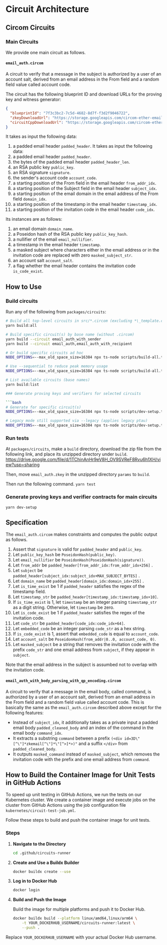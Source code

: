 # Circuit Architecture

## Circom Circuits

### Main Circuits

We provide one main circuit as follows.

#### `email_auth.circom`

A circuit to verify that a message in the subject is authorized by a user of an account salt, derived from an email address in the From field and a random field value called account code.

The circuit has the following blueprint ID and download URLs for the proving key and witness generator:

```json
{
  "blueprintId": "7f3c3bc2-7c5d-4682-8d7f-f3d2f9046722",
  "zkeyDownloadUrl": "https://storage.googleapis.com/circom-ether-email-auth/v2.0.2-dev/circuit_zkey.zip",
  "circuitCppDownloadUrl": "https://storage.googleapis.com/circom-ether-email-auth/v2.0.2-dev/circuit.zip"
}
```

It takes as input the following data:

1. a padded email header `padded_header`.
   It takes as input the following data:
1. a padded email header `padded_header`.
1. the bytes of the padded email header `padded_header_len`.
1. an RSA public key `public_key`.
1. an RSA signature `signature`.
1. the sender's account code `account_code`.
1. a starting position of the From field in the email header `from_addr_idx`.
1. a starting position of the Subject field in the email header `subject_idx`.
1. a starting position of the email domain in the email address of the From field `domain_idx`.
1. a starting position of the timestamp in the email header `timestamp_idx`.
1. a starting position of the invitation code in the email header `code_idx`.

Its instances are as follows:

1. an email domain `domain_name`.
2. a Poseidon hash of the RSA public key `public_key_hash`.
3. a nullifier of the email `email_nullifier`.
4. a timestamp in the email header `timestamp`.
5. a masked subject where characters either in the email address or in the invitation code are replaced with zero `masked_subject_str`.
6. an account salt `account_salt`.
7. a flag whether the email header contains the invitation code `is_code_exist`.

## How to Use

### Build circuits

Run any of the following from `packages/circuits`:

```bash
# Build all top-level circuits in src/*.circom (excluding *\_template.circom)
yarn build:all

# Build specific circuit(s) by base name (without .circom)
yarn build --circuit email_auth_with_sender
yarn build --circuit email_auth,email_auth_with_recipient

# Or build specific circuits ad hoc
NODE_OPTIONS=--max_old_space_size=16384 npx ts-node scripts/build-all.ts --circuit email_auth,email_auth_with_recipient

# Use --sequential to reduce peak memory usage
NODE_OPTIONS=--max_old_space_size=16384 npx ts-node scripts/build-all.ts --sequential

# List available circuits (base names)
yarn build:list

### Generate proving keys and verifiers for selected circuits

```bash
# Generate for specific circuit(s)
NODE_OPTIONS=--max_old_space_size=16384 npx ts-node scripts/dev-setup.ts --output ./build --circuit email_auth_with_sender

# Legacy mode still supported via --legacy (applies legacy ptau)
NODE_OPTIONS=--max_old_space_size=16384 npx ts-node scripts/dev-setup.ts --output ./build --legacy --circuit email_auth_legacy
```

### Run tests

At `packages/circuits`, make a `build` directory, download the zip file from the following link, and place its unzipped directory under `build`.
https://drive.google.com/file/d/1TChinAnHr9eV8H_OV9SVReF8Rvu6h1XH/view?usp=sharing

Then, move `email_auth.zkey` in the unzipped directory `params` to `build`.

Then run the following command.
`yarn test`

### Generate proving keys and verifier contracts for main circuits

`yarn dev-setup`

## Specification

The `email_auth.circom` makes constraints and computes the public output as follows.

1. Assert that `signature` is valid for `padded_header` and `public_key`.
2. Let `public_key_hash` be `PoseidonHash(public_key)`.
3. Let `email_nullifier` be `PoseidonHash(PoseidonHash(signature))`.
4. Let `from_addr` be `padded_header[from_addr_idx:from_addr_idx+256]` .
5. Let `subject` be `padded_header[subject_idx:subject_idx+MAX_SUBJECT_BYTES]` .
6. Let `domain_name` be `padded_header[domain_idx:domain_idx+255]` .
7. Let `is_time_exist` be 1 if `padded_header` satisfies the regex of the timestamp field.
8. Let `timestamp_str` be `padded_header[timestamp_idx:timestamp_idx+10]`.
9. If `is_time_exist` is 1, let `timestamp` be an integer parsing `timestamp_str` as a digit string. Otherwise, let `timestamp` be zero.
10. Let `is_code_exist` be 1 if `padded_header` satisfies the regex of the invitation code.
11. Let `code_str` be `padded_header[code_idx:code_idx+64]`.
12. Let `embedded_code` be an integer parsing `code_str` as a hex string.
13. If `is_code_exist` is 1, assert that `embedded_code` is equal to `account_code`.
14. Let `account_salt` be `PoseidonHash(from_addr|0..0, account_code, 0)`.
15. Let `masked_subject` be a string that removes the invitation code with the prefix `code_str` and one email address from `subject`, if they appear in `subject`.

Note that the email address in the subject is assumbed not to overlap with the invitation code.

#### `email_auth_with_body_parsing_with_qp_encoding.circom`

A circuit to verify that a message in the email body, called command, is authorized by a user of an account salt, derived from an email address in the From field and a random field value called account code.
This is basically the same as the `email_auth.circom` described above except for the following features:

- Instead of `subject_idx`, it additionally takes as a private input a padded email body `padded_cleaned_body` and an index of the command in the email body `command_idx`.
- It extracts a substring `command` between a prefix `(<div id=3D\"[^\"]*zkemail[^\"]*\"[^>]*>)"` and a suffix `</div>` from `padded_cleaned_body`.
- It outputs `masked_command` instead of `masked_subject`, which removes the invitation code with the prefix and one email address from `command`.

## How to Build the Container Image for Unit Tests in GitHub Actions

To speed up unit testing in GitHub Actions, we run the tests on our Kubernetes cluster.
We create a container image and execute jobs on the cluster from GitHub Actions using the job configuration file `kubernetes/circuit-test-job.yml`.

Follow these steps to build and push the container image for unit tests.

### Steps

1. **Navigate to the Directory**

   ```bash
   cd .github/circuits-runner
   ```

2. **Create and Use a Buildx Builder**

   ```bash
   docker buildx create --use
   ```

3. **Log in to Docker Hub**

   ```bash
   docker login
   ```

4. **Build and Push the Image**

   Build the image for multiple platforms and push it to Docker Hub.

   ```bash
   docker buildx build --platform linux/amd64,linux/arm64 \
       -t YOUR_DOCKERHUB_USERNAME/circuits-runner:latest \
       --push .
   ```

Replace `YOUR_DOCKERHUB_USERNAME` with your actual Docker Hub username.
